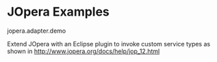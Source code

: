 JOpera Examples
===============

jopera.adapter.demo

Extend JOpera with an Eclipse plugin to invoke custom service types as shown in http://www.jopera.org/docs/help/jop_12.html

